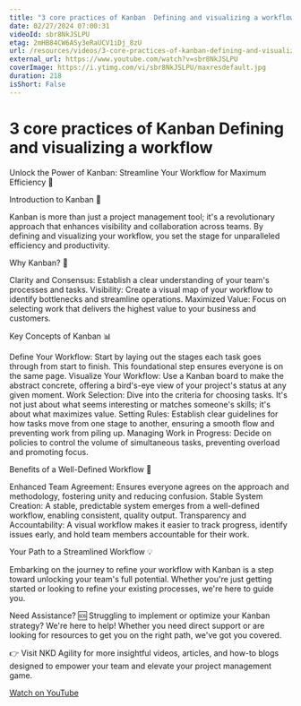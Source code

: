 ```yaml
---
title: "3 core practices of Kanban  Defining and visualizing a workflow"
date: 02/27/2024 07:00:31
videoId: sbr8NkJSLPU
etag: 2mHB84CW6ASy3eRaUCV1iDj_8zU
url: /resources/videos/3-core-practices-of-kanban-defining-and-visualizing-a-workflow
external_url: https://www.youtube.com/watch?v=sbr8NkJSLPU
coverImage: https://i.ytimg.com/vi/sbr8NkJSLPU/maxresdefault.jpg
duration: 218
isShort: False
---
```


# 3 core practices of Kanban  Defining and visualizing a workflow

Unlock the Power of Kanban: Streamline Your Workflow for Maximum Efficiency 🚀

Introduction to Kanban 📌

Kanban is more than just a project management tool; it's a revolutionary approach that enhances visibility and collaboration across teams. By defining and visualizing your workflow, you set the stage for unparalleled efficiency and productivity.

Why Kanban? 🤔

Clarity and Consensus: Establish a clear understanding of your team's processes and tasks.
Visibility: Create a visual map of your workflow to identify bottlenecks and streamline operations.
Maximized Value: Focus on selecting work that delivers the highest value to your business and customers.

Key Concepts of Kanban 📊

Define Your Workflow: Start by laying out the stages each task goes through from start to finish. This foundational step ensures everyone is on the same page.
Visualize Your Workflow: Use a Kanban board to make the abstract concrete, offering a bird's-eye view of your project's status at any given moment.
Work Selection: Dive into the criteria for choosing tasks. It's not just about what seems interesting or matches someone's skills; it's about what maximizes value.
Setting Rules: Establish clear guidelines for how tasks move from one stage to another, ensuring a smooth flow and preventing work from piling up.
Managing Work in Progress: Decide on policies to control the volume of simultaneous tasks, preventing overload and promoting focus.

Benefits of a Well-Defined Workflow 🌟

Enhanced Team Agreement: Ensures everyone agrees on the approach and methodology, fostering unity and reducing confusion.
Stable System Creation: A stable, predictable system emerges from a well-defined workflow, enabling consistent, quality output.
Transparency and Accountability: A visual workflow makes it easier to track progress, identify issues early, and hold team members accountable for their work.

Your Path to a Streamlined Workflow 💡

Embarking on the journey to refine your workflow with Kanban is a step toward unlocking your team's full potential. Whether you're just getting started or looking to refine your existing processes, we're here to guide you.

Need Assistance? 🆘
Struggling to implement or optimize your Kanban strategy? We're here to help! Whether you need direct support or are looking for resources to get you on the right path, we've got you covered.

👉 Visit NKD Agility for more insightful videos, articles, and how-to blogs designed to empower your team and elevate your project management game.

[Watch on YouTube](https://www.youtube.com/watch?v=sbr8NkJSLPU)
